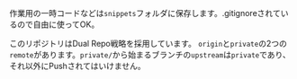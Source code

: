 作業用の一時コードなどは`snippets`フォルダに保存します。.gitignoreされているので自由に使ってOK。

このリポジトリはDual Repo戦略を採用しています。
`origin`と`private`の2つの`remote`があります。`private/`から始まるブランチの`upstream`は`private`であり、それ以外にPushされてはいけません。
